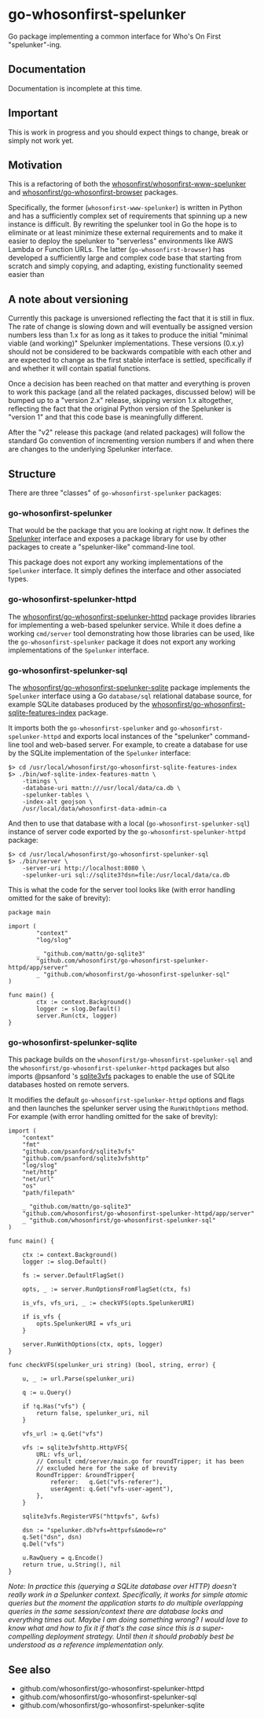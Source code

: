 # go-whosonfirst-spelunker

Go package implementing a common interface for Who's On First "spelunker"-ing.

## Documentation

Documentation is incomplete at this time.

## Important

This is work in progress and you should expect things to change, break or simply not work yet.

## Motivation

This is a refactoring of both the [whosonfirst/whosonfirst-www-spelunker](github.com/whosonfirst/whosonfirst-www-spelunker) and [whosonfirst/go-whosonfirst-browser](github.com/whosonfirst/go-whosonfirst-browser) packages.

Specifically, the former (`whosonfirst-www-spelunker`) is written in Python and has a sufficiently complex set of requirements that spinning up a new instance is difficult. By rewriting the spelunker tool in Go the hope is to eliminate or at least minimize these external requirements and to make it easier to deploy the spelunker to "serverless" environments like AWS Lambda or Function URLs. The latter (`go-whosonfirst-browser`) has developed a sufficiently large and complex code base that starting from scratch and simply copying, and adapting, existing functionality seemed easier than 

## A note about versioning

Currently this package is unversioned reflecting the fact that it is still in flux. The rate of change is slowing down and will eventually be assigned version numbers less than 1.x for as long as it takes to produce the initial "minimal viable (and working)" Spelunker implementations. These versions (0.x.y) should not be considered to be backwards compatible with each other and are expected to change as the first stable interface is settled, specifically if and whether it will contain spatial functions.

Once a decision has been reached on that matter and everything is proven to work this package (and all the related packages, discussed below) will be bumped up to a "version 2.x" release, skipping version 1.x altogether, reflecting the fact that the original Python version of the Spelunker is "version 1" and that this code base is meaningfully different.

After the "v2" release this package (and related packages) will follow the standard Go convention of incrementing version numbers if and when there are changes to the underlying Spelunker interface.

## Structure

There are three "classes" of `go-whosonfirst-spelunker` packages:

### go-whosonfirst-spelunker

That would be the package that you are looking at right now. It defines the [Spelunker](#) interface and exposes a package library for use by other packages to create a "spelunker-like" command-line tool.

This package does not export any working implementations of the `Spelunker` interface. It simply defines the interface and other associated types.

### go-whosonfirst-spelunker-httpd

The [whosonfirst/go-whosonfirst-spelunker-httpd](github.com/whosonfirst/go-whosonfirst-spelunker-httpd) package provides libraries for implementing a web-based spelunker service. While it does define a working `cmd/server` tool demonstrating how those libraries can be used, like the `go-whosonfirst-spelunker` package it does not export any working implementations of the `Spelunker` interface. 

### go-whosonfirst-spelunker-sql

The [whosonfirst/go-whosonfirst-spelunker-sqlite](github.com/whosonfirst/go-whosonfirst-spelunker-sql) package implements the `Spelunker` interface using a Go `database/sql` relational database source, for example SQLite databases produced by the [whosonfirst/go-whosonfirst-sqlite-features-index](https://github.com/whosonfirst/go-whosonfirst-sqlite-features-index) package.

It imports both the `go-whosonfirst-spelunker` and `go-whosonfirst-spelunker-httpd` and exports local instances of the "spelunker" command-line tool and web-based server. For example, to create a database for use by the SQLite implementation of the `Spelunker` interface:

```
$> cd /usr/local/whosonfirst/go-whosonfirst-sqlite-features-index
$> ./bin/wof-sqlite-index-features-mattn \
	-timings \
	-database-uri mattn:///usr/local/data/ca.db \
	-spelunker-tables \
	-index-alt geojson \
	/usr/local/data/whosonfirst-data-admin-ca
```

And then to use that database with a local (`go-whosonfirst-spelunker-sql`) instance of server code exported by the `go-whosonfirst-spelunker-httpd` package:

```
$> cd /usr/local/whosonfirst/go-whosonfirst-spelunker-sql
$> ./bin/server \
	-server-uri http://localhost:8080 \
	-spelunker-uri sql://sqlite3?dsn=file:/usr/local/data/ca.db
```

This is what the code for the server tool looks like (with error handling omitted for the sake of brevity):

```
package main

import (
        "context"
        "log/slog"

        _ "github.com/mattn/go-sqlite3"
        "github.com/whosonfirst/go-whosonfirst-spelunker-httpd/app/server"
        _ "github.com/whosonfirst/go-whosonfirst-spelunker-sql"
)

func main() {
        ctx := context.Background()
        logger := slog.Default()
        server.Run(ctx, logger)
}
```

### go-whosonfirst-spelunker-sqlite

This package builds on the `whosonfirst/go-whosonfirst-spelunker-sql` and the `whosonfirst/go-whosonfirst-spelunker-httpd` packages but also imports @psanford 's [sqlite3vfs](https://github.com/psanford?tab=repositories&q=sqlite3vfs&type=&language=&sort=) packages to enable the use of SQLite databases hosted on remote servers.

It modifies the default `go-whosonfirst-spelunker-httpd` options and flags and then launches the spelunker server using the `RunWithOptions` method. For example (with error handling omitted for the sake of brevity):

```
import (
	"context"
	"fmt"
	"github.com/psanford/sqlite3vfs"
	"github.com/psanford/sqlite3vfshttp"
	"log/slog"
	"net/http"
	"net/url"
	"os"
	"path/filepath"

	_ "github.com/mattn/go-sqlite3"
	"github.com/whosonfirst/go-whosonfirst-spelunker-httpd/app/server"
	_ "github.com/whosonfirst/go-whosonfirst-spelunker-sql"
)

func main() {

	ctx := context.Background()
	logger := slog.Default()

	fs := server.DefaultFlagSet()

	opts, _ := server.RunOptionsFromFlagSet(ctx, fs)

	is_vfs, vfs_uri, _ := checkVFS(opts.SpelunkerURI)

	if is_vfs {
		opts.SpelunkerURI = vfs_uri
	}

	server.RunWithOptions(ctx, opts, logger)
}

func checkVFS(spelunker_uri string) (bool, string, error) {

	u, _ := url.Parse(spelunker_uri)

	q := u.Query()

	if !q.Has("vfs") {
		return false, spelunker_uri, nil
	}

	vfs_url := q.Get("vfs")

	vfs := sqlite3vfshttp.HttpVFS{
		URL: vfs_url,
		// Consult cmd/server/main.go for roundTripper; it has been
		// excluded here for the sake of brevity
		RoundTripper: &roundTripper{
			referer:   q.Get("vfs-referer"),
			userAgent: q.Get("vfs-user-agent"),
		},
	}

	sqlite3vfs.RegisterVFS("httpvfs", &vfs)

	dsn := "spelunker.db?vfs=httpvfs&mode=ro"
	q.Set("dsn", dsn)
	q.Del("vfs")

	u.RawQuery = q.Encode()
	return true, u.String(), nil
}
```

_Note: In practice this (querying a SQLite database over HTTP) doesn't really work in a Spelunker context. Specifically, it works for simple atomic queries but the moment the application starts to do multiple overlapping queries in the same session/context there are database locks and everything times out. Maybe I am doing something wrong? I would love to know what and how to fix it if that's the case since this is a super-compelling deployment strategy. Until then it should probably best be understood as a reference implementation only._

## See also

* github.com/whosonfirst/go-whosonfirst-spelunker-httpd
* github.com/whosonfirst/go-whosonfirst-spelunker-sql
* github.com/whosonfirst/go-whosonfirst-spelunker-sqlite